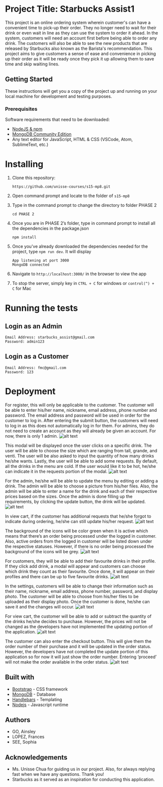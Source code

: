 # Project Title: Starbucks Assist1
This project is an online ordering system wherein customer's can have a convenient time to pick-up their order. They no longer need to wait for their drink or even wait in line as they can use the system to order it ahead. In the system, customers will need an account first before being able to order any drink. The customers will also be able to see the new products that are released by Starbucks also known as the Barista's recommendation. This project aims to give customers a sense of ease and convenience in picking up their order as it will be ready once they pick it up allowing them to save time and skip waiting lines.

## Getting Started
These instructions will get you a copy of the project up and running on your local machine for development and testing purposes. 

### Prerequisites
Software requirements that need to be downloaded: 
* [NodeJS & npm](https://www.npmjs.com/get-npm)
* [MongoDB Community Edition](https://docs.mongodb.com/manual/administration/install-community/)
* Any text editor for JavaScript, HTML & CSS (VSCode, Atom, SublimeText, etc.)

# Installing
1. Clone this repository: 
    ```shell
    https://github.com/unisse-courses/s15-mp8.git
    ```

2. Open command prompt and locate to the folder of `s15-mp8`

3. Type in the command prompt to change the directory to folder PHASE 2
    ```shell
    cd PHASE 2
    ```

4. Once you are in PHASE 2’s folder, type in command prompt to install all the dependencies in the package.json
    ```shell
    npm install
    ```


5. Once you've already downloaded the dependencies needed for the project, type `npm run dev`. It will display 
    ```shell
    App listening at port 3000
    MongoDB connected
    ```

6. Navigate to `http://localhost:3000/` in the browser to view the app

7. To stop the server, simply key in `CTRL + C` for windows or `control(^) + C` for Mac

# Running the tests
## Login as an Admin
```
Email Address: starbucks_assist@gmail.com
Password: admin123
```

## Login as a Customer 
```
Email Address: fmc@gmail.com
Password: 123
```

# Deployment

For register, this will only be applicable to the customer. The customer will be able to enter his/her name, nickname, email address, phone number and password. The email address and password will be used in order for the customer to log in. After entering the submit button, the customers will need to log in as this does not automatically log in for them. For admins, they do not need to create an account as they will already be given an account. For now, there is only 1 admin. 
![alt text](screens/register.png)

This modal will be displayed once the user clicks on a specific drink. The user will be able to choose the size which are ranging from tall, grande, and venti. The user will be also asked to input the quantity of how many drinks he/she wants. Lastly, the user will be able to add some requests. By default, all the drinks in the menu are cold. If the user would like it to be hot, he/she can indicate it in the requests portion of the modal.
![alt text](screens/order-drink.png)

For the admin, he/she will be able to update the menu by editing or adding a drink. The admin will be able to choose a picture from his/her files. Also, the admin will be able to enter a name for the drink and each of their respective prices based on the sizes. Once the admin is done filling up the requirements, by clicking the update button, the drink will be updated. 
![alt text](screens/edit-drink.png)

In view cart, if the customer has additional requests that he/she forgot to indicate during ordering, he/she can still update his/her request.
![alt text](screens/drink-request.png)

The background of the icons will be color green when it is active which means that there’s an order being processed under the logged in customer. Also, active orders from the logged in customer will be listed down under the respective statuses. However, if there is no order being processed the background of the icons will be grey. 
![alt text](screens/order-status.png)

For customers, they will be able to add their favourite drinks in their profile. If they click add drink, a modal will appear and customers can choose which drink they count as their favourite. Once done, it will appear on their profiles and there can be up to five favourite drinks.
![alt text](screens/favorites.png)

In the settings, customers will be able to change their information such as their name, nickname, email address, phone number, password, and display photo. The customer will be able to choose from his/her files to be uploaded as their display photo. Once the customer is done, he/she can save it and the changes will occur. 
![alt text](screens/account-settings.png)

For view cart, the customer will be able to add or subtract the quantity of the drinks he/she decides to purchase. However, the prices will not be changed as the developers have not implemented the updating portion of the application.
![alt text](screens/view-cart.png)

The customer can also enter the checkout button. This will give them the order number of their purchase and it will be updated in the order status. However, the developers have not completed the update portion of this application so for now it will just show the order number. Entering ‘proceed’ will not make the order available in the order status.
![alt text](screens/order-num.png)

## Built with
* [Bootstrap](https://getbootstrap.com/) - CSS framework
* [MongoDB](https://www.mongodb.com/) - Database
* [Handlebars](https://handlebarsjs.com/) - Templating
* [Nodejs](https://nodejs.org/en/) - Javascript runtime

## Authors
* GO, Ainsley
* LOPEZ, Frances 
* SEE, Sophia

## Acknowledgements
* Ms. Unisse Chua for guiding us in our project. Also, for always replying fast when we have any questions. Thank you!
* Starbucks as it served as an inspiration for conducting this application.


